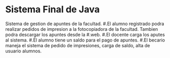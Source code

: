 # Sistema Final de Java

Sistema de gestion de apuntes de la facultad.
#.El alumno registrado podra realizar pedidos de impresion a la fotocopiadora de la facultad. Tambien podra descargar los apuntes desde la #.web.
#.El docente carga los aputes al sistema.
#.El alumno tiene un saldo para el pago de apuntes.
#.El becario maneja el sistema de pedido de impresiones, carga de saldo, alta de usuario alumnos.
